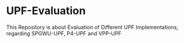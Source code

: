 # UPF-Evaluation
This Repository is about Evaluation of Different UPF Implementations, regarding SPGWU-UPF, P4-UPF and VPP-UPF
